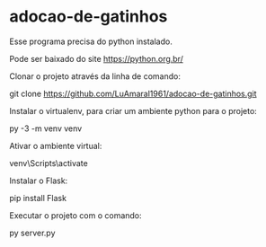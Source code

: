 # adocao-de-gatinhos
Esse programa precisa do python instalado.

Pode ser baixado do site https://python.org.br/

Clonar o projeto através da linha de comando:

git clone https://github.com/LuAmaral1961/adocao-de-gatinhos.git

Instalar o virtualenv, para criar um ambiente python para o projeto:

py -3 -m venv venv

Ativar o ambiente virtual:

venv\Scripts\activate

Instalar o Flask:

pip install Flask

Executar o projeto com o comando:

py server.py
